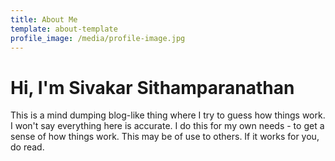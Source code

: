 ```yaml
---
title: About Me
template: about-template
profile_image: /media/profile-image.jpg
---
```


# Hi, I'm Sivakar Sithamparanathan

This is a mind dumping blog-like thing where I try to guess how things work.
I won't say everything here is accurate. I do this for my own needs - to get a sense of how things work. This may be of use to others. If it works for you, do read.


